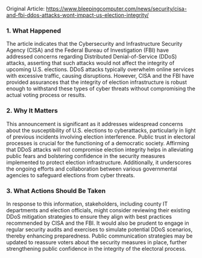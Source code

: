 Original Article: https://www.bleepingcomputer.com/news/security/cisa-and-fbi-ddos-attacks-wont-impact-us-election-integrity/

### 1. What Happened

The article indicates that the Cybersecurity and Infrastructure Security Agency (CISA) and the Federal Bureau of Investigation (FBI) have addressed concerns regarding Distributed Denial-of-Service (DDoS) attacks, asserting that such attacks would not affect the integrity of upcoming U.S. elections. DDoS attacks typically overwhelm online services with excessive traffic, causing disruptions. However, CISA and the FBI have provided assurances that the integrity of election infrastructure is robust enough to withstand these types of cyber threats without compromising the actual voting process or results.

### 2. Why It Matters

This announcement is significant as it addresses widespread concerns about the susceptibility of U.S. elections to cyberattacks, particularly in light of previous incidents involving election interference. Public trust in electoral processes is crucial for the functioning of a democratic society. Affirming that DDoS attacks will not compromise election integrity helps in alleviating public fears and bolstering confidence in the security measures implemented to protect election infrastructure. Additionally, it underscores the ongoing efforts and collaboration between various governmental agencies to safeguard elections from cyber threats.

### 3. What Actions Should Be Taken

In response to this information, stakeholders, including county IT departments and election officials, might consider reviewing their existing DDoS mitigation strategies to ensure they align with best practices recommended by CISA and the FBI. It would also be prudent to engage in regular security audits and exercises to simulate potential DDoS scenarios, thereby enhancing preparedness. Public communication strategies may be updated to reassure voters about the security measures in place, further strengthening public confidence in the integrity of the electoral process.